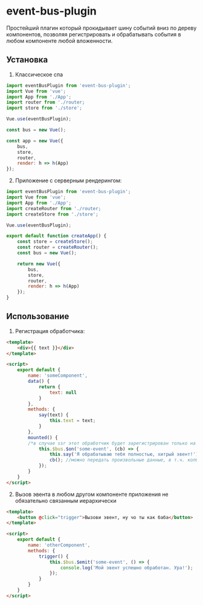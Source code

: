 # event-bus-plugin

Простейший плагин который прокидывает шину событий вниз по дереву компонентов, позволяя регистрировать и обрабатывать события в любом компоненте любой вложенности. 

## Установка 

1) Классическое спа

```javascript 
import eventBusPlugin from 'event-bus-plugin'; 
import Vue from 'vue'; 
import App from './App';
import router from './router;
import store from './store';

Vue.use(eventBusPlugin); 

const bus = new Vue(); 

const app = new Vue({
    bus, 
    store, 
    router, 
    render: h => h(App)
});

```

2) Приложение с серверным рендерингом:

```javascript 
import eventBusPlugin from 'event-bus-plugin'; 
import Vue from 'vue'; 
import App from './App';
import createRouter from './router;
import createStore from './store';

Vue.use(eventBusPlugin);

export default function createApp() {
    const store = createStore();
    const router = createRouter(); 
    const bus = new Vue(); 

    return new Vue({
        bus, 
        store, 
        router, 
        render: h => h(App)
    });
}
```

## Использование 

1) Регистрация обработчика:

```html
<template>
    <div>{{ text }}</div>
</template>

<script>
    export default {
        name: 'someComponent', 
        data() {
            return {
                text: null
            }
        }, 
        methods: {
            say(text) {
                this.text = text; 
            }
        }, 
        mounted() { 
        /*в случае ssr этот обработчик будет зарегистрирован только на клиенте*/
            this.$bus.$on('some-event', (cb) => {
                this.say('Я обрабатываю тебя полностью, хитрый эвент!');
                cb(); //можно передать произвольные данные, в т.ч. колбэк который будет вызван после обработки эвента 
            }); 
        }
    }
</script>
```


2) Вызов эвента в любом другом компоненте приложения не обязательно связанным иерархически 


```html 
<template>
    <button @click="trigger">Вызови эвент, ну чо ты как баба</button>
</template>

<script>
    export default {
        name: 'otherComponent', 
        methods: {
            trigger() {
                this.$bus.$emit('some-event', () => {
                    console.log('Мой эвент успешно обработан. Ура!');
                });
            }
        }
    }
</script>
```